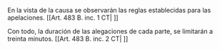 En la vista de la causa se observarán las reglas establecidas para las apelaciones. [[Art. 483 B. inc. 1 CT| ]]

Con todo, la duración de las alegaciones de cada parte, se limitarán a treinta minutos. [[Art. 483 B. inc. 2 CT| ]]